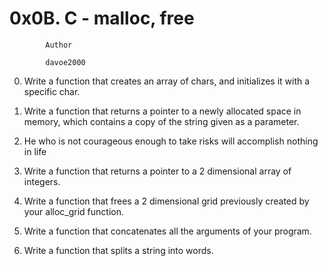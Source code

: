 #      			0x0B. C - malloc, free


			Author

			davoe2000

0. Write a function that creates an array of chars, and initializes it with a specific char.

1.  Write a function that returns a pointer to a newly allocated space in memory, which contains a copy of the string given as a parameter.

2.  He who is not courageous enough to take risks will accomplish nothing in life

3.  Write a function that returns a pointer to a 2 dimensional array of integers.

4.  Write a function that frees a 2 dimensional grid previously created by your alloc_grid function.

5.  Write a function that concatenates all the arguments of your program.

6.  Write a function that splits a string into words.
